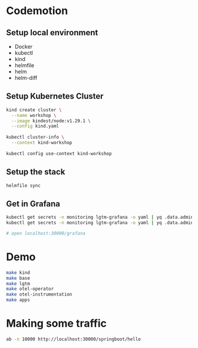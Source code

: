 # Codemotion

## Setup local environment

- Docker
- kubectl
- kind
- helmfile
- helm
- helm-diff

## Setup Kubernetes Cluster 

```bash
kind create cluster \
  --name workshop \
  --image kindest/node:v1.29.1 \
  --config kind.yaml
  
kubectl cluster-info \
  --context kind-workshop
  
kubectl config use-context kind-workshop
```

## Setup the stack

```bash
helmfile sync
```

## Get in Grafana

```bash
kubectl get secrets -n monitoring lgtm-grafana -o yaml | yq .data.admin-user | base64 -d
kubectl get secrets -n monitoring lgtm-grafana -o yaml | yq .data.admin-password | base64 -d

# open localhost:30000/grafana
```

# Demo

```bash
make kind
make base
make lgtm
make otel-operator
make otel-instrumentation
make apps
```

# Making some traffic

```bash
ab -n 10000 http://localhost:30000/springboot/hello
```